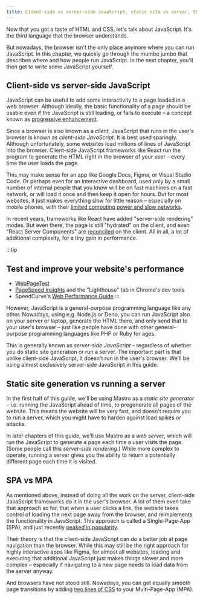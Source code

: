 ```yaml
---
title: Client-side vs server-side JavaScript, static site vs server, SPA vs MPA
---
```


Now that you got a taste of HTML and CSS, let's talk about JavaScript. It's the third language that the browser understands.

But nowadays, the browser isn't the only place anymore where you can run JavaScript. In this chapter, we quickly go through the mumbo jumbo that describes where and how people run JavaScript. In the next chapter, you'll then get to write some JavaScript yourself.


## Client-side vs server-side JavaScript

JavaScript can be useful to add some interactivity to a page loaded in a web browser. Although ideally, the basic functionality of a page should be usable even if the JavaScript is still loading, or fails to execute – a concept known as [progressive enhancement](https://developer.mozilla.org/en-US/docs/Glossary/Progressive_Enhancement).

Since a browser is also known as a _client_, JavaScript that runs in the user's browser is known as _client-side JavaScript_. It is best used sparingly. Although unfortunately, some websites load millions of lines of JavaScript into the browser. Client-side JavaScript frameworks like React run the program to generate the HTML right in the browser of your user – every time the user loads the page.

This may make sense for an app like Google Docs, Figma, or Visual Studio Code. Or perhaps even for an interactive dashboard, used only by a small number of internal people that you know will be on fast machines on a fast network, or will load it once and then keep it open for hours. But for most websites, it just makes everything slow for little reason – especially on mobile phones, with their [limited computing power and slow networks](https://infrequently.org/series/performance-inequality/).

In recent years, frameworks like React have added "server-side rendering" modes. But even there, the page is still "hydrated" on the client, and even "React Server Components" are [reconciled](https://nextjs.org/docs/14/app/building-your-application/rendering/server-components) on the client. All in all, a lot of additional complexity, for a tiny gain in performance.

:::tip
## Test and improve your website's performance

- [WebPageTest](https://www.webpagetest.org)
- [PageSpeed Insights](https://pagespeed.web.dev/) and the "Lighthouse" tab in Chrome's dev tools
- SpeedCurve's [Web Performance Guide](https://www.speedcurve.com/web-performance-guide/)
:::


However, JavaScript is a general-purpose programming language like any other. Nowadays, using e.g. Node.js or Deno, you can run JavaScript also on your server or laptop, generate the HTML there, and only send that to your user's browser – just like people have done with other general-purpose programming languages like PHP or Ruby for ages.

This is generally known as _server-side JavaScript_ – regardless of whether you do static site generation or run a server. The important part is that unlike client-side JavaScript, it doesn't run in the user's browser.
We'll be using almost exclusively server-side JavaScript in this guide.


## Static site generation vs running a server

In the first half of this guide, we'll be using Mastro as a _static site generator_ – i.e. running the JavaScript ahead of time, to pregenerate all pages of the website. This means the website will be very fast, and doesn't require you to run a server, which you might have to harden against load spikes or attacks.

In later chapters of this guide, we'll use Mastro as a _web server_, which will run the JavaScript to generate a page each time a user visits the page. (Some people call this _server-side rendering_.) While more complex to operate, running a server gives you the ability to return a potentially different page each time it is visited.


## SPA vs MPA

As mentioned above, instead of doing all the work on the server, client-side JavaScript frameworks do it in the user's browser. A lot of them even take that approach so far, that when a user clicks a link, the website takes control of loading the next page away from the browser, and reimplements the functionality in JavaScript. This approach is called a Single-Page-App (SPA), and just recently [peaked in popularity](https://nolanlawson.com/2022/05/21/the-balance-has-shifted-away-from-spas/).

Their theory is that the client-side JavaScript can do a better job at page navigation than the browser. While this may still be the right approach for highly interactive apps like Figma, for almost all websites, loading and executing that additional JavaScript just makes things slower and more complex – especially if navigating to a new page needs to load data from the server anyway.

And browsers have not stood still. Nowadays, you can get equally smooth page transitions by adding [two lines of CSS](https://webkit.org/blog/16967/two-lines-of-cross-document-view-transitions-code-you-can-use-on-every-website-today/) to your Multi-Page-App (MPA).
